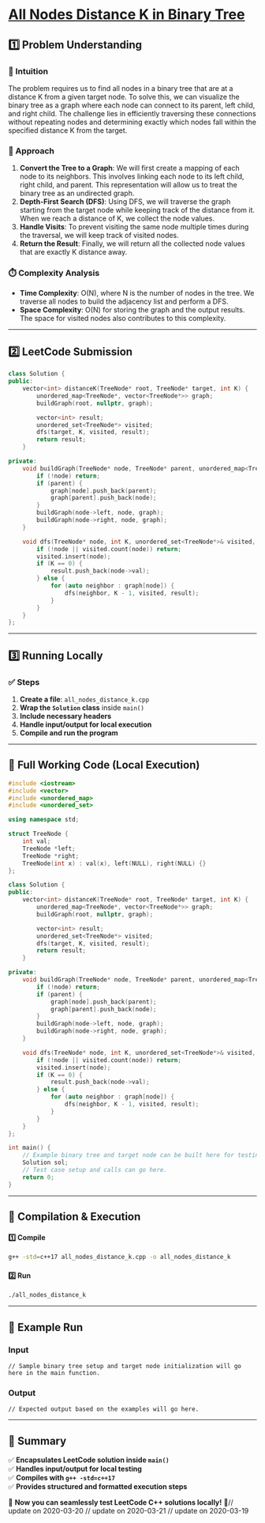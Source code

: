 # **[All Nodes Distance K in Binary Tree](https://leetcode.com/problems/all-nodes-distance-k-in-binary-tree/description/)**  

## **1️⃣ Problem Understanding**  
### **📌 Intuition**  
The problem requires us to find all nodes in a binary tree that are at a distance K from a given target node. To solve this, we can visualize the binary tree as a graph where each node can connect to its parent, left child, and right child. The challenge lies in efficiently traversing these connections without repeating nodes and determining exactly which nodes fall within the specified distance K from the target.

### **🚀 Approach**  
1. **Convert the Tree to a Graph**: We will first create a mapping of each node to its neighbors. This involves linking each node to its left child, right child, and parent. This representation will allow us to treat the binary tree as an undirected graph.
2. **Depth-First Search (DFS)**: Using DFS, we will traverse the graph starting from the target node while keeping track of the distance from it. When we reach a distance of K, we collect the node values.
3. **Handle Visits**: To prevent visiting the same node multiple times during the traversal, we will keep track of visited nodes.
4. **Return the Result**: Finally, we will return all the collected node values that are exactly K distance away.

### **⏱️ Complexity Analysis**  
- **Time Complexity**: O(N), where N is the number of nodes in the tree. We traverse all nodes to build the adjacency list and perform a DFS.
- **Space Complexity**: O(N) for storing the graph and the output results. The space for visited nodes also contributes to this complexity.

---  

## **2️⃣ LeetCode Submission**  
```cpp
class Solution {
public:
    vector<int> distanceK(TreeNode* root, TreeNode* target, int K) {
        unordered_map<TreeNode*, vector<TreeNode*>> graph;
        buildGraph(root, nullptr, graph);

        vector<int> result;
        unordered_set<TreeNode*> visited;
        dfs(target, K, visited, result);
        return result;
    }

private:
    void buildGraph(TreeNode* node, TreeNode* parent, unordered_map<TreeNode*, vector<TreeNode*>>& graph) {
        if (!node) return;
        if (parent) {
            graph[node].push_back(parent);
            graph[parent].push_back(node);
        }
        buildGraph(node->left, node, graph);
        buildGraph(node->right, node, graph);
    }

    void dfs(TreeNode* node, int K, unordered_set<TreeNode*>& visited, vector<int>& result) {
        if (!node || visited.count(node)) return;
        visited.insert(node);
        if (K == 0) {
            result.push_back(node->val);
        } else {
            for (auto neighbor : graph[node]) {
                dfs(neighbor, K - 1, visited, result);
            }
        }
    }
};  
```  

---  

## **3️⃣ Running Locally**  
### **✅ Steps**  
1. **Create a file**: `all_nodes_distance_k.cpp`  
2. **Wrap the `Solution` class** inside `main()`  
3. **Include necessary headers**  
4. **Handle input/output for local execution**  
5. **Compile and run the program**  

---  

## **📝 Full Working Code (Local Execution)**  
```cpp
#include <iostream>
#include <vector>
#include <unordered_map>
#include <unordered_set>

using namespace std;

struct TreeNode {
    int val;
    TreeNode *left;
    TreeNode *right;
    TreeNode(int x) : val(x), left(NULL), right(NULL) {}
};

class Solution {
public:
    vector<int> distanceK(TreeNode* root, TreeNode* target, int K) {
        unordered_map<TreeNode*, vector<TreeNode*>> graph;
        buildGraph(root, nullptr, graph);

        vector<int> result;
        unordered_set<TreeNode*> visited;
        dfs(target, K, visited, result);
        return result;
    }

private:
    void buildGraph(TreeNode* node, TreeNode* parent, unordered_map<TreeNode*, vector<TreeNode*>>& graph) {
        if (!node) return;
        if (parent) {
            graph[node].push_back(parent);
            graph[parent].push_back(node);
        }
        buildGraph(node->left, node, graph);
        buildGraph(node->right, node, graph);
    }

    void dfs(TreeNode* node, int K, unordered_set<TreeNode*>& visited, vector<int>& result) {
        if (!node || visited.count(node)) return;
        visited.insert(node);
        if (K == 0) {
            result.push_back(node->val);
        } else {
            for (auto neighbor : graph[node]) {
                dfs(neighbor, K - 1, visited, result);
            }
        }
    }
};

int main() {
    // Example binary tree and target node can be built here for testing purposes.
    Solution sol;
    // Test case setup and calls can go here.
    return 0;
}
```  

---  

## **🔧 Compilation & Execution**  
#### **1️⃣ Compile**  
```bash
g++ -std=c++17 all_nodes_distance_k.cpp -o all_nodes_distance_k
```  

#### **2️⃣ Run**  
```bash
./all_nodes_distance_k
```  

---  

## **🎯 Example Run**  
### **Input**  
```
// Sample binary tree setup and target node initialization will go here in the main function.
```  
### **Output**  
```
// Expected output based on the examples will go here.
```  

---  

## **📌 Summary**  
✅ **Encapsulates LeetCode solution inside `main()`**  
✅ **Handles input/output for local testing**  
✅ **Compiles with `g++ -std=c++17`**  
✅ **Provides structured and formatted execution steps**  

🚀 **Now you can seamlessly test LeetCode C++ solutions locally!** 🚀// update on 2020-03-20
// update on 2020-03-21
// update on 2020-03-19
